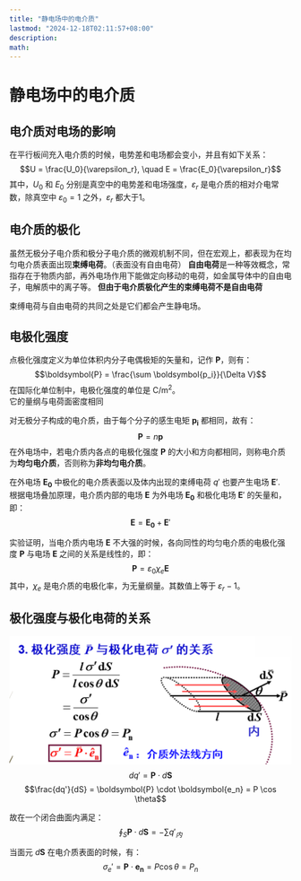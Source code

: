 ```yaml
---
title: "静电场中的电介质"
lastmod: "2024-12-18T02:11:57+08:00"
description:
math:
---
```

# 静电场中的电介质
## 电介质对电场的影响
在平行板间充入电介质的时候，电势差和电场都会变小，并且有如下关系：
$$U = \frac{U_0}{\varepsilon_r}, \quad E = \frac{E_0}{\varepsilon_r}$$
其中，$U_0$ 和 $E_0$ 分别是真空中的电势差和电场强度，$\varepsilon_r$ 是电介质的相对介电常数，除真空中 $\varepsilon_0 = 1$ 之外，$\varepsilon_r$ 都大于1。

## 电介质的极化
虽然无极分子电介质和极分子电介质的微观机制不同，但在宏观上，都表现为在均匀电介质表面出现**束缚电荷**。（表面没有自由电荷）
**自由电荷**是一种等效概念，常指存在于物质内部，再外电场作用下能做定向移动的电荷，如金属导体中的自由电子，电解质中的离子等。
**但由于电介质极化产生的束缚电荷不是自由电荷**

束缚电荷与自由电荷的共同之处是它们都会产生静电场。

## 电极化强度
点极化强度定义为单位体积内分子电偶极矩的矢量和，记作 $\boldsymbol{P}$，则有：
$$\boldsymbol{P} = \frac{\sum \boldsymbol{p_i}}{\Delta V}$$
在国际化单位制中，电极化强度的单位是 $\mathrm{C/m^2}$。  
它的量纲与电荷面密度相同

对无极分子构成的电介质，由于每个分子的感生电矩 $\boldsymbol{p_i}$ 都相同，故有：
$$\boldsymbol{P} = n \boldsymbol{p}$$
在外电场中，若电介质内各点的电极化强度 $\boldsymbol{P}$ 的大小和方向都相同，则称电介质为**均匀电介质**，否则称为**非均匀电介质**。

在外电场 $\boldsymbol{E_0}$ 中极化的电介质表面以及体内出现的束缚电荷 $q'$ 也要产生电场 $\boldsymbol{E}'$.  
根据电场叠加原理，电介质内部的电场 $\boldsymbol{E}$ 为外电场 $\boldsymbol{E_0}$ 和极化电场 $\boldsymbol{E}'$ 的矢量和，即：
$$\boldsymbol{E} = \boldsymbol{E_0} + \boldsymbol{E}'$$

实验证明，当电介质内电场 $\boldsymbol{E}$ 不大强的时候，各向同性的均匀电介质的电极化强度 $\boldsymbol{P}$ 与电场 $\boldsymbol{E}$ 之间的关系是线性的，即：
$$\boldsymbol{P} = \varepsilon_0 \chi_e \boldsymbol{E}$$
其中，$\chi_e$ 是电介质的电极化率，为无量纲量。其数值上等于 $\varepsilon_r - 1$。
## 极化强度与极化电荷的关系
![极化强度与极化电荷的关系](./../../../imgs/极化强度与极化电荷的关系.png)
$$dq' = \boldsymbol{P} \cdot d\boldsymbol{S}$$
$$\frac{dq'}{dS} = \boldsymbol{P} \cdot \boldsymbol{e_n} = P \cos \theta$$

故在一个闭合曲面内满足：
$$\oint_S \boldsymbol{P} \cdot d\boldsymbol{S} = -\sum q'_{内}$$

当面元 $d \boldsymbol{S}$ 在电介质表面的时候，有：
$$\sigma_e' = \boldsymbol{P} \cdot \boldsymbol{e_n} = P \cos \theta = P_n$$
